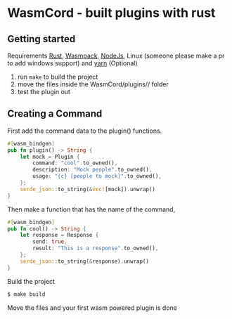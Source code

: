 # WasmCord - built plugins with rust

## Getting started

Requirements [Rust](https://www.rust-lang.org/tools/install), [Wasmpack](https://rustwasm.github.io/wasm-pack/installer/), [NodeJs](https://nodejs.org/en/download/), Linux (someone please make a pr to add windows support) and [yarn](https://classic.yarnpkg.com/lang/en/docs/install/#debian-stable) (Optional)

1. run `make` to build the project
2. move the files inside the WasmCord/plugins/<yourplugin>/ folder
3. test the plugin out

## Creating a Command

First add the command data to the plugin() functions.

```rs
#[wasm_bindgen]
pub fn plugin() -> String {
    let mock = Plugin {
        command: "cool".to_owned(),
        description: "Mock people".to_owned(),
        usage: "{c} [people to mock]".to_owned(),
    };
    serde_json::to_string(&vec![mock]).unwrap()
}
```

Then make a function that has the name of the command,

```rs
#[wasm_bindgen]
pub fn cool() -> String {
    let response = Response {
        send: true,
        result: "This is a response".to_owned(),
    };
    serde_json::to_string(&response).unwrap()
}
```

Build the project

```sh
$ make build
```

Move the files and your first wasm powered plugin is done
